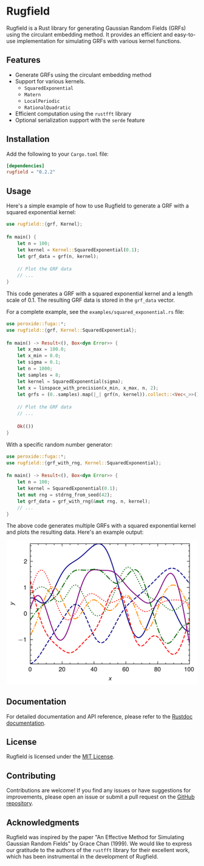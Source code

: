 # Rugfield

Rugfield is a Rust library for generating Gaussian Random Fields (GRFs) using the circulant embedding method. It provides an efficient and easy-to-use implementation for simulating GRFs with various kernel functions.

## Features

- Generate GRFs using the circulant embedding method
- Support for various kernels.
  - `SquaredExponential`
  - `Matern`
  - `LocalPeriodic`
  - `RationalQuadratic`
- Efficient computation using the `rustfft` library
- Optional serialization support with the `serde` feature

## Installation

Add the following to your `Cargo.toml` file:

```toml
[dependencies]
rugfield = "0.2.2"
```

## Usage

Here's a simple example of how to use Rugfield to generate a GRF with a squared exponential kernel:

```rust
use rugfield::{grf, Kernel};

fn main() {
    let n = 100;
    let kernel = Kernel::SquaredExponential(0.1);
    let grf_data = grf(n, kernel);

    // Plot the GRF data
    // ...
}
```

This code generates a GRF with a squared exponential kernel and a length scale of 0.1. The resulting GRF data is stored in the `grf_data` vector.

For a complete example, see the `examples/squared_exponential.rs` file:

```rust
use peroxide::fuga::*;
use rugfield::{grf, Kernel::SquaredExponential};

fn main() -> Result<(), Box<dyn Error>> {
    let x_max = 100.0;
    let x_min = 0.0;
    let sigma = 0.1;
    let n = 1000;
    let samples = 8;
    let kernel = SquaredExponential(sigma);
    let x = linspace_with_precision(x_min, x_max, n, 2);
    let grfs = (0..samples).map(|_| grf(n, kernel)).collect::<Vec<_>>();

    // Plot the GRF data
    // ...

    Ok(())
}
```

With a specific random number generator:

```rust
use peroxide::fuga::*;
use rugfield::{grf_with_rng, Kernel::SquaredExponential};

fn main() -> Result<(), Box<dyn Error>> {
    let n = 100;
    let kernel = SquaredExponential(0.1);
    let mut rng = stdrng_from_seed(42);
    let grf_data = grf_with_rng(&mut rng, n, kernel);
    // ...
}
```

The above code generates multiple GRFs with a squared exponential kernel and plots the resulting data. Here's an example output:

![Squared Exponential GRF](examples/assets/squared_exponential_test.png)

## Documentation

For detailed documentation and API reference, please refer to the [Rustdoc documentation](https://docs.rs/rugfield).

## License

Rugfield is licensed under the [MIT License](LICENSE).

## Contributing

Contributions are welcome! If you find any issues or have suggestions for improvements, please open an issue or submit a pull request on the [GitHub repository](https://github.com/Axect/rugfield).

## Acknowledgments

Rugfield was inspired by the paper "An Effective Method for Simulating Gaussian Random Fields" by Grace Chan (1999).
We would like to express our gratitude to the authors of the `rustfft` library for their excellent work, which has been instrumental in the development of Rugfield.
